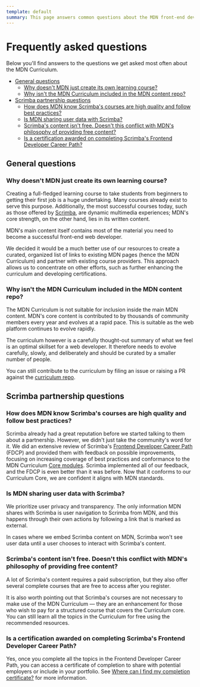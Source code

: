```yaml
---
template: default
summary: This page answers common questions about the MDN front-end developer curriculum, including its goals, content partners, and how the curriculum is maintained.
---
```


# Frequently asked questions

Below you'll find answers to the questions we get asked most often about the MDN Curriculum.

- [General questions](#general_questions)
  - [Why doesn't MDN just create its own learning course?](#why_doesnt_mdn_just_create_its_own_learning_course)
  - [Why isn't the MDN Curriculum included in the MDN content repo?](#why_isnt_the_mdn_curriculum_included_in_the_mdn_content_repo)
- [Scrimba partnership questions](#scrimba_partnership_questions)
  - [How does MDN know Scrimba's courses are high quality and follow best practices?](#how_does_mdn_know_scrimbas_courses_are_high_quality_and_follow_best_practices)
  - [Is MDN sharing user data with Scrimba?](#is_mdn_sharing_user_data_with_scrimba)
  - [Scrimba's content isn't free. Doesn't this conflict with MDN's philosophy of providing free content?](#scrimbas_content_isnt_free_doesnt_this_conflict_with_mdns_philosophy_of_providing_free_content)
  - [Is a certification awarded on completing Scrimba's Frontend Developer Career Path?](#is_a_certification_awarded_on_completing_scrimbas_frontend_developer_career_path)

## General questions

### Why doesn't MDN just create its own learning course?

Creating a full-fledged learning course to take students from beginners to getting their first job is a huge undertaking. Many courses already exist to serve this purpose. Additionally, the most successful courses today, such as those offered by [Scrimba](https://scrimba.com/?via=mdn), are dynamic multimedia experiences; MDN's core strength, on the other hand, lies in its written content.

MDN's main content itself contains most of the material you need to become a successful front-end web developer.

We decided it would be a much better use of our resources to create a curated, organized list of links to existing MDN pages (hence the MDN Curriculum) and partner with existing course providers. This approach allows us to concentrate on other efforts, such as further enhancing the curriculum and developing certifications.

### Why isn't the MDN Curriculum included in the MDN content repo?

The MDN Curriculum is not suitable for inclusion inside the main MDN content. MDN's core content is contributed to by thousands of community members every year and evolves at a rapid pace. This is suitable as the web platform continues to evolve rapidly.

The curriculum however is a carefully thought-out summary of what we feel is an optimal skillset for a web developer. It therefore needs to evolve carefully, slowly, and deliberately and should be curated by a smaller number of people.

You can still contribute to the curriculum by filing an issue or raising a PR against the [curriculum repo](https://github.com/mdn/curriculum/).

## Scrimba partnership questions

### How does MDN know Scrimba's courses are high quality and follow best practices?

Scrimba already had a great reputation before we started talking to them about a partnership. However, we didn't just take the community's word for it. We did an extensive review of Scrimba's [Frontend Developer Career Path](https://v2.scrimba.com/the-frontend-developer-career-path-c0j:details?via=mdn) (FDCP) and provided them with feedback on possible improvements, focusing on increasing coverage of best practices and conformance to the MDN Curriculum [Core modules](/en-US/curriculum/core/). Scrimba implemented all of our feedback, and the FDCP is even better than it was before. Now that it conforms to our Curriculum Core, we are confident it aligns with MDN standards.

### Is MDN sharing user data with Scrimba?

We prioritize user privacy and transparency. The only information MDN shares with Scrimba is user navigation to Scrimba from MDN, and this happens through their own actions by following a link that is marked as external.

In cases where we embed Scrimba content on MDN, Scrimba won't see user data until a user chooses to interact with Scrimba's content.

### Scrimba's content isn't free. Doesn't this conflict with MDN's philosophy of providing free content?

A lot of Scrimba's content requires a paid subscription, but they also offer several complete courses that are free to access after you register.

It is also worth pointing out that Scrimba's courses are not necessary to make use of the MDN Curriculum — they are an enhancement for those who wish to pay for a structured course that covers the Curriculum core. You can still learn all the topics in the Curriculum for free using the recommended resources.

### Is a certification awarded on completing Scrimba's Frontend Developer Career Path?

Yes, once you complete all the topics in the Frontend Developer Career Path, you can access a certificate of completion to share with potential employers or include in your portfolio. See [Where can I find my completion certificate?](https://forum.scrimba.com/t/where-can-i-find-my-completion-certificate/43?via=mdn) for more information.

